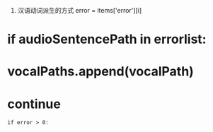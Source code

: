 
1. 汉语动词派生的方式	error = items['error'][i]
#	if audioSentencePath in errorlist:
#		vocalPaths.append(vocalPath)
#		continue
	if error > 0: